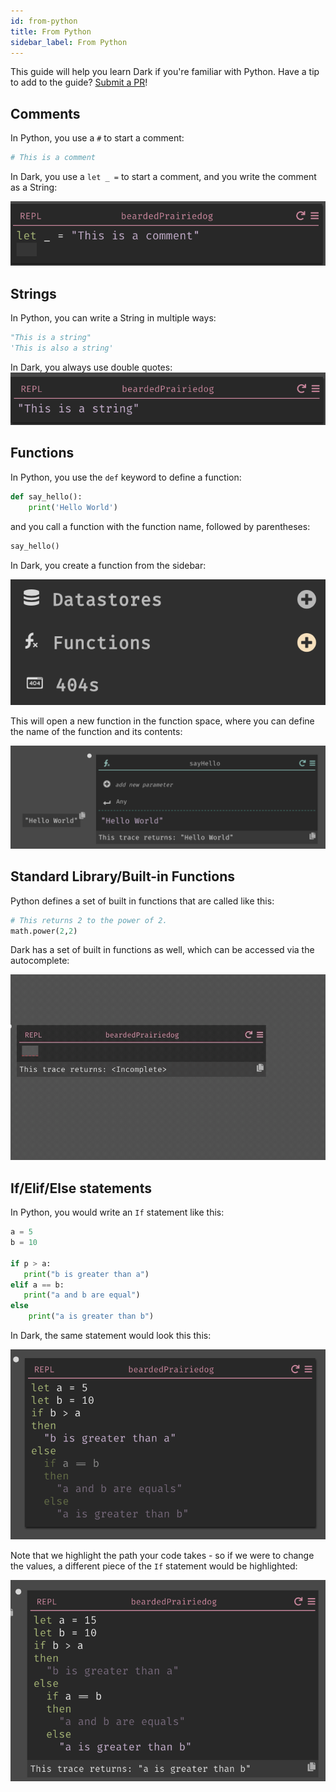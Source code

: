 ```yaml
---
id: from-python
title: From Python
sidebar_label: From Python
---
```


This guide will help you learn Dark if you're familiar with Python. Have a tip to add to the guide? [Submit a PR](https://github.com/darklang/docs/pulls)!

## Comments

In Python, you use a `#` to start a comment:

```python
# This is a comment
```

In Dark, you use a `let _ =` to start a comment, and you write the comment as a String:

![assets/from-python/comment.png](assets/from-python/comment.png)

## Strings

In Python, you can write a String in multiple ways:

```python
"This is a string"
'This is also a string'
```

In Dark, you always use double quotes:
![assets/from-python/string.png](assets/from-python/string.png)

## Functions

In Python, you use the `def` keyword to define a function:

```python
def say_hello():
    print('Hello World')
```

and you call a function with the function name, followed by parentheses:

```python
say_hello()
```

In Dark, you create a function from the sidebar:

![assets/from-python/functionside.png](assets/from-python/functionside.png)

This will open a new function in the function space, where you can define the name of the function and its contents:

![assets/from-python/function.png](assets/from-python/function.png)

## Standard Library/Built-in Functions

Python defines a set of built in functions that are called like this:

```python
# This returns 2 to the power of 2.
math.power(2,2)
```

Dark has a set of built in functions as well, which can be accessed via the autocomplete:

![assets/from-python/power.gif](assets/from-python/power.gif)

## If/Elif/Else statements

In Python, you would write an `If` statement like this:

```python
a = 5
b = 10

if p > a:
   print("b is greater than a")
elif a == b:
   print("a and b are equal")
else
    print("a is greater than b")
 ```  

In Dark, the same statement would look this this:

![assets/from-python/ifs.png](assets/from-python/ifs.png)

Note that we highlight the path your code takes - so if we were to change the values, a different piece of the `If` statement would be highlighted:

![assets/from-python/ifs2.png](assets/from-python/ifs2.png)
